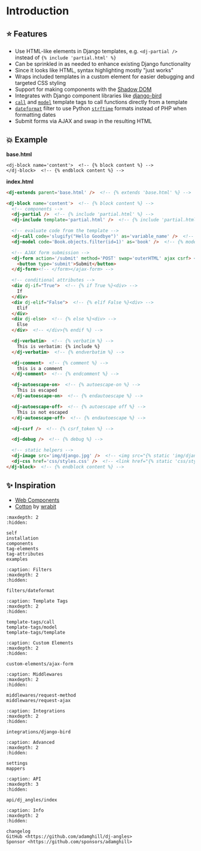 # Introduction

## ⭐ Features

- Use HTML-like elements in Django templates, e.g. `<dj-partial />` instead of `{% include 'partial.html' %}`
- Can be sprinkled in as needed to enhance existing Django functionality
- Since it looks like HTML, syntax highlighting mostly "just works"
- Wraps included templates in a custom element for easier debugging and targeted CSS styling
- Support for making components with the [Shadow DOM](components.md#css-scoping)
- Integrates with Django component libraries like [django-bird](https://django-bird.readthedocs.io)
- [`call`](template-tags/call.md) and [`model`](template-tags/model.md) template tags to call functions directly from a template
- [`dateformat`](filters/dateformat.md) filter to use Python [`strftime`](https://strftime.org) formats instead of PHP when formatting dates
- Submit forms via AJAX and swap in the resulting HTML

## 💥 Example

**base.html**

```
<dj-block name='content'>  <!-- {% block content %} -->
</dj-block>  <!-- {% endblock content %} -->
```

**index.html**

```html
<dj-extends parent='base.html' />  <!-- {% extends 'base.html' %} -->

<dj-block name='content'>  <!-- {% block content %} -->
  <!-- components -->
  <dj-partial />  <!-- {% include 'partial.html' %} -->
  <dj-include template='partial.html' />  <!-- {% include 'partial.html' %} -->

  <!-- evaluate code from the template -->
  <dj-call code='slugify("Hello Goodbye")' as='variable_name' />  <!-- {% call slugify("Hello Goodbye") as variable_name %} -->
  <dj-model code='Book.objects.filter(id=1)' as='book' />  <!-- {% model Book.objects.filter(id=1) as book %} -->

  <!-- AJAX form submission -->
  <dj-form action='/submit' method='POST' swap='outerHTML' ajax csrf> <!-- <ajax-form><form action='/submit' method='POST'>{% csrf_token %} -->
    <button type='submit'>Submit</button>
  </dj-form><!-- </form></ajax-form> -->

  <!-- conditional attributes -->
  <div dj-if="True">  <!-- {% if True %}<div> -->
    If
  </div>
  <div dj-elif="False">  <!-- {% elif False %}<div> -->
    Elif
  </div>
  <div dj-else>  <!-- {% else %}<div> -->
    Else
  </div>  <!-- </div>{% endif %} -->

  <dj-verbatim>  <!-- {% verbatim %} -->
    This is verbatim: {% include %}
  </dj-verbatim>  <!-- {% endverbatim %} -->

  <dj-comment>  <!-- {% comment %} -->
    this is a comment
  </dj-comment>  <!-- {% endcomment %} -->

  <dj-autoescape-on>  <!-- {% autoescape-on %} -->
    This is escaped
  </dj-autoescape-on>  <!-- {% endautoescape %} -->

  <dj-autoescape-off>  <!-- {% autoescape off %} -->
    This is not escaped
  </dj-autoescape-off>  <!-- {% endautoescape %} -->

  <dj-csrf />  <!-- {% csrf_token %} -->

  <dj-debug />  <!-- {% debug %} -->

  <!-- static helpers -->
  <dj-image src='img/django.jpg' />  <!-- <img src="{% static 'img/django.jpg' %}" /> -->
  <dj-css href='css/styles.css' />  <!-- <link href="{% static 'css/styles.css' %}" rel="stylesheet" /> -->
</dj-block>  <!-- {% endblock content %} -->
```

## ✨ Inspiration

- [Web Components](https://web.dev/learn/html/template)
- [Cotton](https://django-cotton.com) by [wrabit](https://github.com/wrabit)

```{toctree}
:maxdepth: 2
:hidden:

self
installation
components
tag-elements
tag-attributes
examples
```

```{toctree}
:caption: Filters
:maxdepth: 2
:hidden:

filters/dateformat
```

```{toctree}
:caption: Template Tags
:maxdepth: 2
:hidden:

template-tags/call
template-tags/model
template-tags/template
```

```{toctree}
:caption: Custom Elements
:maxdepth: 2
:hidden:

custom-elements/ajax-form
```

```{toctree}
:caption: Middlewares
:maxdepth: 2
:hidden:

middlewares/request-method
middlewares/request-ajax
```

```{toctree}
:caption: Integrations
:maxdepth: 2
:hidden:

integrations/django-bird
```

```{toctree}
:caption: Advanced
:maxdepth: 2
:hidden:

settings
mappers
```

```{toctree}
:caption: API
:maxdepth: 3
:hidden:

api/dj_angles/index
```

```{toctree}
:caption: Info
:maxdepth: 2
:hidden:

changelog
GitHub <https://github.com/adamghill/dj-angles>
Sponsor <https://github.com/sponsors/adamghill>
```
